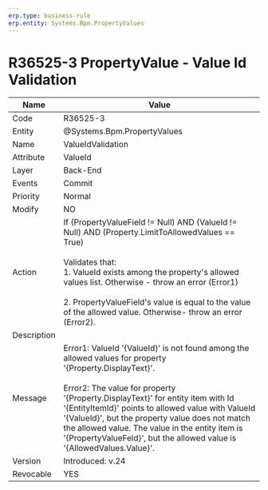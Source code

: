 ```yaml
---
erp.type: business-rule
erp.entity: Systems.Bpm.PropertyValues
---
```


# R36525-3 PropertyValue - Value Id Validation 

| Name | Value |
| ---- | ----- |
| Code | R36525-3 |
| Entity | @Systems.Bpm.PropertyValues |
| Name | ValueIdValidation |
| Attribute | ValueId |
| Layer | Back-End |
| Events | Commit |
| Priority | Normal |
| Modify | NO |
| Action | If (PropertyValueField != Null) AND (ValueId != Null) AND (Property.LimitToAllowedValues == True) <br></br> Validates that: <br> 1. ValueId exists among the property's allowed values list. Otherwise - throw an error (Error1) <br></br> 2. PropertyValueField's value is equal to the value of the allowed value. Otherwise- throw an error (Error2).|
| Description | |
| Message | Error1: ValueId '{ValueId}' is not found among the allowed values for property '{Property.DisplayText}'. <br></br> Error2: The value for property '{Property.DisplayText}' for entity item with Id '{EntityItemId}' points to allowed value with ValueId '{ValueId}', but the property value does not match the allowed value. The value in the entity item is '{PropertyValueFeld}', but the allowed value is '{AllowedValues.Value}'. |
| Version | Introduced: v.24 |
| Revocable | YES |
